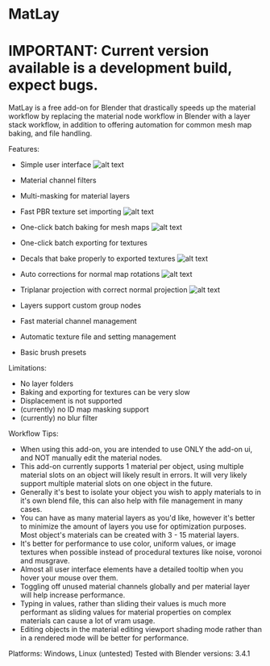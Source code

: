 # MatLay

# IMPORTANT: Current version available is a development build, expect bugs.

MatLay is a free add-on for Blender that drastically speeds up the material workflow by replacing the material node workflow in Blender with a layer stack workflow, in addition to offering automation for common mesh map baking, and file handling.

Features:
- Simple user interface
![alt text](https://raw.githubusercontent.com/LoganFairbairn/matlay/main/promo/UIExample.png?raw=true)

- Material channel filters

- Multi-masking for material layers

- Fast PBR texture set importing
![alt text](https://raw.githubusercontent.com/LoganFairbairn/matlay/main/promo/ImportTextureSet.gif?raw=true)

- One-click batch baking for mesh maps
![alt text](https://raw.githubusercontent.com/LoganFairbairn/matlay/main/promo/BakingExamples.jpg?raw=true)

- One-click batch exporting for textures

- Decals that bake properly to exported textures
![alt text](https://raw.githubusercontent.com/LoganFairbairn/matlay/main/promo/DecalShowcase.gif?raw=true)

- Auto corrections for normal map rotations
![alt text](https://raw.githubusercontent.com/LoganFairbairn/matlay/main/promo/NormalRotationCorrectionShowcase.gif?raw=true)

- Triplanar projection with correct normal projection
![alt text](https://raw.githubusercontent.com/LoganFairbairn/matlay/main/promo/TriplanarShowcase.gif?raw=true)

- Layers support custom group nodes

- Fast material channel management

- Automatic texture file and setting management

- Basic brush presets

Limitations:
- No layer folders
- Baking and exporting for textures can be very slow
- Displacement is not supported
- (currently) no ID map masking support
- (currently) no blur filter

Workflow Tips:
- When using this add-on, you are intended to use ONLY the add-on ui, and NOT manually edit the material nodes.
- This add-on currently supports 1 material per object, using multiple material slots on an object will likely result in errors. It will very likely support multiple material slots on one object in the future.
- Generally it's best to isolate your object you wish to apply materials to in it's own blend file, this can also help with file management in many cases.
- You can have as many material layers as you'd like, however it's better to minimize the amount of layers you use for optimization purposes. Most object's materials can be created with 3 - 15 material layers.
- It's better for performance to use color, uniform values, or image textures when possible instead of procedural textures like noise, voronoi and musgrave.
- Almost all user interface elements have a detailed tooltip when you hover your mouse over them.
- Toggling off unused material channels globally and per material layer will help increase performance.
- Typing in values, rather than sliding their values is much more performant as sliding values for material properties on complex materials can cause a lot of vram usage.
- Editing objects in the material editing viewport shading mode rather than in a rendered mode will be better for performance.

Platforms: Windows, Linux (untested)
Tested with Blender versions: 3.4.1